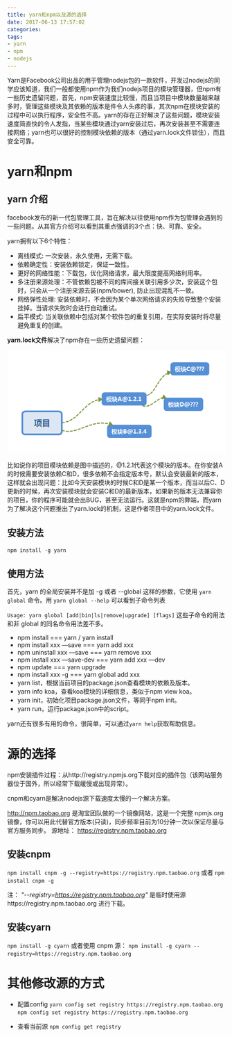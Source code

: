```yaml
---
title: yarn和npm以及源的选择
date: 2017-06-13 17:57:02
categories:
tags:
- yarn
- npm
- nodejs
---
```


Yarn是Facebook公司出品的用于管理nodejs包的一款软件，开发过nodejs的同学应该知道，我们一般都使用npm作为我们nodejs项目的模块管理器，但npm有一些历史遗留问题，首先，npm安装速度比较慢，而且当项目中模块数量越来越多时，管理这些模块及其依赖的版本是件令人头疼的事，其次npm在模块安装的过程中可以执行程序，安全性不高。yarn的存在正好解决了这些问题，模块安装速度简直快的令人发指，当某些模块通过yarn安装过后，再次安装甚至不需要连接网络；yarn也可以很好的控制模块依赖的版本（通过yarn.lock文件锁住），而且安全可靠。

<!--more-->

# yarn和npm

## yarn 介绍

facebook发布的新一代包管理工具，旨在解决以往使用npm作为包管理会遇到的一些问题。从其官方介绍可以看到其重点强调的3个点：快、可靠、安全。

yarn拥有以下6个特性：

* 离线模式: 一次安装，永久使用，无需下载。
* 依赖确定性：安装依赖锁定，保证一致性。
* 更好的网络性能：下载包，优化网络请求，最大限度提高网络利用率。
* 多注册来源处理：不管依赖包被不同的库间接关联引用多少次，安装这个包时，只会从一个注册来源去装(npm/bower), 防止出现混乱不一致。
* 网络弹性处理: 安装依赖时，不会因为某个单次网络请求的失败导致整个安装挂掉。当请求失败时会进行自动重试。
* 扁平模式: 当关联依赖中包括对某个软件包的重复引用，在实际安装时将尽量避免重复的创建。

**yarn.lock文件**解决了npm存在一些历史遗留问题：

![](yarn和npm以及源的选择/2017-06-13-20-28-52.png)

比如说你的项目模块依赖是图中描述的，@1.2.1代表这个模块的版本。在你安装A的时候需要安装依赖C和D，很多依赖不会指定版本号，默认会安装最新的版本，这样就会出现问题：比如今天安装模块的时候C和D是某一个版本，而当以后C、D更新的时候，再次安装模块就会安装C和D的最新版本，如果新的版本无法兼容你的项目，你的程序可能就会出BUG，甚至无法运行。这就是npm的弊端，而yarn为了解决这个问题推出了yarn.lock的机制，这是作者项目中的yarn.lock文件。


## 安装方法

`npm install -g yarn`

## 使用方法

首先，yarn 的全局安装并不是加 -g 或者 --global 这样的参数，它使用 `yarn global` 命令。用 `yarn global --help` 可以看到子命令列表

`Usage: yarn global [add|bin|ls|remove|upgrade] [flags]`
这些子命令的用法和非 global 的同名命令用法差不多。

* npm install === yarn / yarn install
* npm install xxx —save === yarn add xxx
* npm uninstall xxx —save === yarn remove xxx
* npm install xxx —save-dev === yarn add xxx —dev
* npm update === yarn upgrade
* npm install xxx -g === yarn global add xxx
* yarn list，根据当前项目的package.json查看模块的依赖及版本。
* yarn info koa，查看koa模块的详细信息，类似于npm view koa。
* yarn init，初始化项目package.json文件，等同于npm init。
* yarn run，运行package.json中的script。

yarn还有很多有用的命令，很简单，可以通过`yarn help`获取帮助信息。


# 源的选择

npm安装插件过程：从http://registry.npmjs.org下载对应的插件包（该网站服务器位于国外，所以经常下载缓慢或出现异常）。

cnpm和cyarn是解决nodejs源下载速度太慢的一个解决方案。

http://npm.taobao.org 是淘宝团队做的一个镜像网站，这是一个完整 npmjs.org 镜像，你可以用此代替官方版本(只读)，同步频率目前为10分钟一次以保证尽量与官方服务同步。
源地址： https://registry.npm.taobao.org

## 安装cnpm

`npm install cnpm -g --registry=https://registry.npm.taobao.org`
或者
`npm install cnpm -g`

注： _"--registry=https://registry.npm.taobao.org"_ 是临时使用源https://registry.npm.taobao.org 进行下载。

## 安装cyarn

`npm install -g cyarn`
或者使用 cnpm 源：
`npm install -g cyarn --registry=https://registry.npm.taobao.org`

# 其他修改源的方式

* 配置config
`yarn config set registry https://registry.npm.taobao.org`
`npm config set registry https://registry.npm.taobao.org`

* 查看当前源
`npm config get registry`
